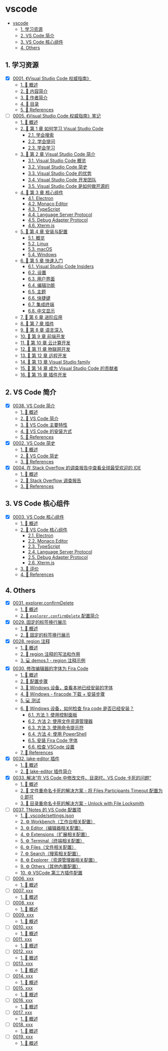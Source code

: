 # vscode

<!-- region:toc -->

- [vscode](#vscode)
  - [1. 学习资源](#1-学习资源)
  - [2. VS Code 简介](#2-vs-code-简介)
  - [3. VS Code 核心组件](#3-vs-code-核心组件)
  - [4. Others](#4-others)

<!-- endregion:toc -->

## 1. 学习资源

- [x] [0001. 《Visual Studio Code 权威指南》](https://github.com/Tdahuyou/TNotes.vscode/tree/main/notes/0001.%20%E3%80%8AVisual%20Studio%20Code%20%E6%9D%83%E5%A8%81%E6%8C%87%E5%8D%97%E3%80%8B/README.md)
  - [1. 📝 概述](https://github.com/Tdahuyou/TNotes.vscode/tree/main/notes/0001.%20%E3%80%8AVisual%20Studio%20Code%20%E6%9D%83%E5%A8%81%E6%8C%87%E5%8D%97%E3%80%8B/README.md#1--概述)
  - [2. 📒 内容简介](https://github.com/Tdahuyou/TNotes.vscode/tree/main/notes/0001.%20%E3%80%8AVisual%20Studio%20Code%20%E6%9D%83%E5%A8%81%E6%8C%87%E5%8D%97%E3%80%8B/README.md#2--内容简介)
  - [3. 📒 作者简介](https://github.com/Tdahuyou/TNotes.vscode/tree/main/notes/0001.%20%E3%80%8AVisual%20Studio%20Code%20%E6%9D%83%E5%A8%81%E6%8C%87%E5%8D%97%E3%80%8B/README.md#3--作者简介)
  - [4. 📒 目录](https://github.com/Tdahuyou/TNotes.vscode/tree/main/notes/0001.%20%E3%80%8AVisual%20Studio%20Code%20%E6%9D%83%E5%A8%81%E6%8C%87%E5%8D%97%E3%80%8B/README.md#4--目录)
  - [5. 🔗 References](https://github.com/Tdahuyou/TNotes.vscode/tree/main/notes/0001.%20%E3%80%8AVisual%20Studio%20Code%20%E6%9D%83%E5%A8%81%E6%8C%87%E5%8D%97%E3%80%8B/README.md#5--references)
- [ ] [0005. 《Visual Studio Code 权威指南》笔记](https://github.com/Tdahuyou/TNotes.vscode/tree/main/notes/0005.%20%E3%80%8AVisual%20Studio%20Code%20%E6%9D%83%E5%A8%81%E6%8C%87%E5%8D%97%E3%80%8B%E7%AC%94%E8%AE%B0/README.md)
  - [1. 📝 概述](https://github.com/Tdahuyou/TNotes.vscode/tree/main/notes/0005.%20%E3%80%8AVisual%20Studio%20Code%20%E6%9D%83%E5%A8%81%E6%8C%87%E5%8D%97%E3%80%8B%E7%AC%94%E8%AE%B0/README.md#1--概述)
  - [2. 📒 第 1 章 如何学习 Visual Studio Code](https://github.com/Tdahuyou/TNotes.vscode/tree/main/notes/0005.%20%E3%80%8AVisual%20Studio%20Code%20%E6%9D%83%E5%A8%81%E6%8C%87%E5%8D%97%E3%80%8B%E7%AC%94%E8%AE%B0/README.md#2--第-1-章-如何学习-visual-studio-code)
    - [2.1. 学会搜索](https://github.com/Tdahuyou/TNotes.vscode/tree/main/notes/0005.%20%E3%80%8AVisual%20Studio%20Code%20%E6%9D%83%E5%A8%81%E6%8C%87%E5%8D%97%E3%80%8B%E7%AC%94%E8%AE%B0/README.md#21-学会搜索)
    - [2.2. 学会提问](https://github.com/Tdahuyou/TNotes.vscode/tree/main/notes/0005.%20%E3%80%8AVisual%20Studio%20Code%20%E6%9D%83%E5%A8%81%E6%8C%87%E5%8D%97%E3%80%8B%E7%AC%94%E8%AE%B0/README.md#22-学会提问)
    - [2.3. 学会学习](https://github.com/Tdahuyou/TNotes.vscode/tree/main/notes/0005.%20%E3%80%8AVisual%20Studio%20Code%20%E6%9D%83%E5%A8%81%E6%8C%87%E5%8D%97%E3%80%8B%E7%AC%94%E8%AE%B0/README.md#23-学会学习)
  - [3. 📒 第 2 章 Visual Studio Code 简介](https://github.com/Tdahuyou/TNotes.vscode/tree/main/notes/0005.%20%E3%80%8AVisual%20Studio%20Code%20%E6%9D%83%E5%A8%81%E6%8C%87%E5%8D%97%E3%80%8B%E7%AC%94%E8%AE%B0/README.md#3--第-2-章-visual-studio-code-简介)
    - [3.1. Visual Studio Code 概览](https://github.com/Tdahuyou/TNotes.vscode/tree/main/notes/0005.%20%E3%80%8AVisual%20Studio%20Code%20%E6%9D%83%E5%A8%81%E6%8C%87%E5%8D%97%E3%80%8B%E7%AC%94%E8%AE%B0/README.md#31-visual-studio-code-概览)
    - [3.2. Visual Studio Code 简史](https://github.com/Tdahuyou/TNotes.vscode/tree/main/notes/0005.%20%E3%80%8AVisual%20Studio%20Code%20%E6%9D%83%E5%A8%81%E6%8C%87%E5%8D%97%E3%80%8B%E7%AC%94%E8%AE%B0/README.md#32-visual-studio-code-简史)
    - [3.3. Visual Studio Code 的优势](https://github.com/Tdahuyou/TNotes.vscode/tree/main/notes/0005.%20%E3%80%8AVisual%20Studio%20Code%20%E6%9D%83%E5%A8%81%E6%8C%87%E5%8D%97%E3%80%8B%E7%AC%94%E8%AE%B0/README.md#33-visual-studio-code-的优势)
    - [3.4. Visual Studio Code 开发团队](https://github.com/Tdahuyou/TNotes.vscode/tree/main/notes/0005.%20%E3%80%8AVisual%20Studio%20Code%20%E6%9D%83%E5%A8%81%E6%8C%87%E5%8D%97%E3%80%8B%E7%AC%94%E8%AE%B0/README.md#34-visual-studio-code-开发团队)
    - [3.5. Visual Studio Code 是如何做开源的](https://github.com/Tdahuyou/TNotes.vscode/tree/main/notes/0005.%20%E3%80%8AVisual%20Studio%20Code%20%E6%9D%83%E5%A8%81%E6%8C%87%E5%8D%97%E3%80%8B%E7%AC%94%E8%AE%B0/README.md#35-visual-studio-code-是如何做开源的)
  - [4. 📒 第 3 章 核心组件](https://github.com/Tdahuyou/TNotes.vscode/tree/main/notes/0005.%20%E3%80%8AVisual%20Studio%20Code%20%E6%9D%83%E5%A8%81%E6%8C%87%E5%8D%97%E3%80%8B%E7%AC%94%E8%AE%B0/README.md#4--第-3-章-核心组件)
    - [4.1. Electron](https://github.com/Tdahuyou/TNotes.vscode/tree/main/notes/0005.%20%E3%80%8AVisual%20Studio%20Code%20%E6%9D%83%E5%A8%81%E6%8C%87%E5%8D%97%E3%80%8B%E7%AC%94%E8%AE%B0/README.md#41-electron)
    - [4.2. Monaco Editor](https://github.com/Tdahuyou/TNotes.vscode/tree/main/notes/0005.%20%E3%80%8AVisual%20Studio%20Code%20%E6%9D%83%E5%A8%81%E6%8C%87%E5%8D%97%E3%80%8B%E7%AC%94%E8%AE%B0/README.md#42-monaco-editor)
    - [4.3. TypeScript](https://github.com/Tdahuyou/TNotes.vscode/tree/main/notes/0005.%20%E3%80%8AVisual%20Studio%20Code%20%E6%9D%83%E5%A8%81%E6%8C%87%E5%8D%97%E3%80%8B%E7%AC%94%E8%AE%B0/README.md#43-typescript)
    - [4.4. Language Server Protocol](https://github.com/Tdahuyou/TNotes.vscode/tree/main/notes/0005.%20%E3%80%8AVisual%20Studio%20Code%20%E6%9D%83%E5%A8%81%E6%8C%87%E5%8D%97%E3%80%8B%E7%AC%94%E8%AE%B0/README.md#44-language-server-protocol)
    - [4.5. Debug Adapter Protocol](https://github.com/Tdahuyou/TNotes.vscode/tree/main/notes/0005.%20%E3%80%8AVisual%20Studio%20Code%20%E6%9D%83%E5%A8%81%E6%8C%87%E5%8D%97%E3%80%8B%E7%AC%94%E8%AE%B0/README.md#45-debug-adapter-protocol)
    - [4.6. Xterm.js](https://github.com/Tdahuyou/TNotes.vscode/tree/main/notes/0005.%20%E3%80%8AVisual%20Studio%20Code%20%E6%9D%83%E5%A8%81%E6%8C%87%E5%8D%97%E3%80%8B%E7%AC%94%E8%AE%B0/README.md#46-xtermjs)
  - [5. 📒 第 4 章 安装与配置](https://github.com/Tdahuyou/TNotes.vscode/tree/main/notes/0005.%20%E3%80%8AVisual%20Studio%20Code%20%E6%9D%83%E5%A8%81%E6%8C%87%E5%8D%97%E3%80%8B%E7%AC%94%E8%AE%B0/README.md#5--第-4-章-安装与配置)
    - [5.1. 概览](https://github.com/Tdahuyou/TNotes.vscode/tree/main/notes/0005.%20%E3%80%8AVisual%20Studio%20Code%20%E6%9D%83%E5%A8%81%E6%8C%87%E5%8D%97%E3%80%8B%E7%AC%94%E8%AE%B0/README.md#51-概览)
    - [5.2. Linux](https://github.com/Tdahuyou/TNotes.vscode/tree/main/notes/0005.%20%E3%80%8AVisual%20Studio%20Code%20%E6%9D%83%E5%A8%81%E6%8C%87%E5%8D%97%E3%80%8B%E7%AC%94%E8%AE%B0/README.md#52-linux)
    - [5.3. macOS](https://github.com/Tdahuyou/TNotes.vscode/tree/main/notes/0005.%20%E3%80%8AVisual%20Studio%20Code%20%E6%9D%83%E5%A8%81%E6%8C%87%E5%8D%97%E3%80%8B%E7%AC%94%E8%AE%B0/README.md#53-macos)
    - [5.4. Windows](https://github.com/Tdahuyou/TNotes.vscode/tree/main/notes/0005.%20%E3%80%8AVisual%20Studio%20Code%20%E6%9D%83%E5%A8%81%E6%8C%87%E5%8D%97%E3%80%8B%E7%AC%94%E8%AE%B0/README.md#54-windows)
  - [6. 📒 第 5 章 快速入门](https://github.com/Tdahuyou/TNotes.vscode/tree/main/notes/0005.%20%E3%80%8AVisual%20Studio%20Code%20%E6%9D%83%E5%A8%81%E6%8C%87%E5%8D%97%E3%80%8B%E7%AC%94%E8%AE%B0/README.md#6--第-5-章-快速入门)
    - [6.1. Visual Studio Code Insiders](https://github.com/Tdahuyou/TNotes.vscode/tree/main/notes/0005.%20%E3%80%8AVisual%20Studio%20Code%20%E6%9D%83%E5%A8%81%E6%8C%87%E5%8D%97%E3%80%8B%E7%AC%94%E8%AE%B0/README.md#61-visual-studio-code-insiders)
    - [6.2. 设置](https://github.com/Tdahuyou/TNotes.vscode/tree/main/notes/0005.%20%E3%80%8AVisual%20Studio%20Code%20%E6%9D%83%E5%A8%81%E6%8C%87%E5%8D%97%E3%80%8B%E7%AC%94%E8%AE%B0/README.md#62-设置)
    - [6.3. 用户界面](https://github.com/Tdahuyou/TNotes.vscode/tree/main/notes/0005.%20%E3%80%8AVisual%20Studio%20Code%20%E6%9D%83%E5%A8%81%E6%8C%87%E5%8D%97%E3%80%8B%E7%AC%94%E8%AE%B0/README.md#63-用户界面)
    - [6.4. 编辑功能](https://github.com/Tdahuyou/TNotes.vscode/tree/main/notes/0005.%20%E3%80%8AVisual%20Studio%20Code%20%E6%9D%83%E5%A8%81%E6%8C%87%E5%8D%97%E3%80%8B%E7%AC%94%E8%AE%B0/README.md#64-编辑功能)
    - [6.5. 主题](https://github.com/Tdahuyou/TNotes.vscode/tree/main/notes/0005.%20%E3%80%8AVisual%20Studio%20Code%20%E6%9D%83%E5%A8%81%E6%8C%87%E5%8D%97%E3%80%8B%E7%AC%94%E8%AE%B0/README.md#65-主题)
    - [6.6. 快捷键](https://github.com/Tdahuyou/TNotes.vscode/tree/main/notes/0005.%20%E3%80%8AVisual%20Studio%20Code%20%E6%9D%83%E5%A8%81%E6%8C%87%E5%8D%97%E3%80%8B%E7%AC%94%E8%AE%B0/README.md#66-快捷键)
    - [6.7. 集成终端](https://github.com/Tdahuyou/TNotes.vscode/tree/main/notes/0005.%20%E3%80%8AVisual%20Studio%20Code%20%E6%9D%83%E5%A8%81%E6%8C%87%E5%8D%97%E3%80%8B%E7%AC%94%E8%AE%B0/README.md#67-集成终端)
    - [6.8. 中文显示](https://github.com/Tdahuyou/TNotes.vscode/tree/main/notes/0005.%20%E3%80%8AVisual%20Studio%20Code%20%E6%9D%83%E5%A8%81%E6%8C%87%E5%8D%97%E3%80%8B%E7%AC%94%E8%AE%B0/README.md#68-中文显示)
  - [7. 📒 第 6 章 进阶应用](https://github.com/Tdahuyou/TNotes.vscode/tree/main/notes/0005.%20%E3%80%8AVisual%20Studio%20Code%20%E6%9D%83%E5%A8%81%E6%8C%87%E5%8D%97%E3%80%8B%E7%AC%94%E8%AE%B0/README.md#7--第-6-章-进阶应用)
  - [8. 📒 第 7 章 插件](https://github.com/Tdahuyou/TNotes.vscode/tree/main/notes/0005.%20%E3%80%8AVisual%20Studio%20Code%20%E6%9D%83%E5%A8%81%E6%8C%87%E5%8D%97%E3%80%8B%E7%AC%94%E8%AE%B0/README.md#8--第-7-章-插件)
  - [9. 📒 第 8 章 语言深入](https://github.com/Tdahuyou/TNotes.vscode/tree/main/notes/0005.%20%E3%80%8AVisual%20Studio%20Code%20%E6%9D%83%E5%A8%81%E6%8C%87%E5%8D%97%E3%80%8B%E7%AC%94%E8%AE%B0/README.md#9--第-8-章-语言深入)
  - [10. 📒 第 9 章 前端开发](https://github.com/Tdahuyou/TNotes.vscode/tree/main/notes/0005.%20%E3%80%8AVisual%20Studio%20Code%20%E6%9D%83%E5%A8%81%E6%8C%87%E5%8D%97%E3%80%8B%E7%AC%94%E8%AE%B0/README.md#10--第-9-章-前端开发)
  - [11. 📒 第 10 章 云计算开发](https://github.com/Tdahuyou/TNotes.vscode/tree/main/notes/0005.%20%E3%80%8AVisual%20Studio%20Code%20%E6%9D%83%E5%A8%81%E6%8C%87%E5%8D%97%E3%80%8B%E7%AC%94%E8%AE%B0/README.md#11--第-10-章-云计算开发)
  - [12. 📒 第 11 章 物联网开发](https://github.com/Tdahuyou/TNotes.vscode/tree/main/notes/0005.%20%E3%80%8AVisual%20Studio%20Code%20%E6%9D%83%E5%A8%81%E6%8C%87%E5%8D%97%E3%80%8B%E7%AC%94%E8%AE%B0/README.md#12--第-11-章-物联网开发)
  - [13. 📒 第 12 章 远程开发](https://github.com/Tdahuyou/TNotes.vscode/tree/main/notes/0005.%20%E3%80%8AVisual%20Studio%20Code%20%E6%9D%83%E5%A8%81%E6%8C%87%E5%8D%97%E3%80%8B%E7%AC%94%E8%AE%B0/README.md#13--第-12-章-远程开发)
  - [14. 📒 第 13 章 Visual Studio family](https://github.com/Tdahuyou/TNotes.vscode/tree/main/notes/0005.%20%E3%80%8AVisual%20Studio%20Code%20%E6%9D%83%E5%A8%81%E6%8C%87%E5%8D%97%E3%80%8B%E7%AC%94%E8%AE%B0/README.md#14--第-13-章-visual-studio-family)
  - [15. 📒 第 14 章 成为 Visual Studio Code 的贡献者](https://github.com/Tdahuyou/TNotes.vscode/tree/main/notes/0005.%20%E3%80%8AVisual%20Studio%20Code%20%E6%9D%83%E5%A8%81%E6%8C%87%E5%8D%97%E3%80%8B%E7%AC%94%E8%AE%B0/README.md#15--第-14-章-成为-visual-studio-code-的贡献者)
  - [16. 📒 第 15 章 插件开发](https://github.com/Tdahuyou/TNotes.vscode/tree/main/notes/0005.%20%E3%80%8AVisual%20Studio%20Code%20%E6%9D%83%E5%A8%81%E6%8C%87%E5%8D%97%E3%80%8B%E7%AC%94%E8%AE%B0/README.md#16--第-15-章-插件开发)

## 2. VS Code 简介

- [x] [0038. VS Code 简介](https://github.com/Tdahuyou/TNotes.vscode/tree/main/notes/0038.%20VS%20Code%20%E7%AE%80%E4%BB%8B/README.md)
  - [1. 📝 概述](https://github.com/Tdahuyou/TNotes.vscode/tree/main/notes/0038.%20VS%20Code%20%E7%AE%80%E4%BB%8B/README.md#1--概述)
  - [2. 📒 VS Code 简介](https://github.com/Tdahuyou/TNotes.vscode/tree/main/notes/0038.%20VS%20Code%20%E7%AE%80%E4%BB%8B/README.md#2--vs-code-简介)
  - [3. 📒 VS Code 主要特性](https://github.com/Tdahuyou/TNotes.vscode/tree/main/notes/0038.%20VS%20Code%20%E7%AE%80%E4%BB%8B/README.md#3--vs-code-主要特性)
  - [4. 📒 VS Code 的安装方式](https://github.com/Tdahuyou/TNotes.vscode/tree/main/notes/0038.%20VS%20Code%20%E7%AE%80%E4%BB%8B/README.md#4--vs-code-的安装方式)
  - [5. 🔗 References](https://github.com/Tdahuyou/TNotes.vscode/tree/main/notes/0038.%20VS%20Code%20%E7%AE%80%E4%BB%8B/README.md#5--references)
- [x] [0002. VS Code 简史](https://github.com/Tdahuyou/TNotes.vscode/tree/main/notes/0002.%20VS%20Code%20%E7%AE%80%E5%8F%B2/README.md)
  - [1. 📝 概述](https://github.com/Tdahuyou/TNotes.vscode/tree/main/notes/0002.%20VS%20Code%20%E7%AE%80%E5%8F%B2/README.md#1--概述)
  - [2. 📒 VS Code 简史](https://github.com/Tdahuyou/TNotes.vscode/tree/main/notes/0002.%20VS%20Code%20%E7%AE%80%E5%8F%B2/README.md#2--vs-code-简史)
  - [3. 🔗 References](https://github.com/Tdahuyou/TNotes.vscode/tree/main/notes/0002.%20VS%20Code%20%E7%AE%80%E5%8F%B2/README.md#3--references)
- [x] [0004. 在 Stack Overflow 的调查报告中查看全球最受欢迎的 IDE](https://github.com/Tdahuyou/TNotes.vscode/tree/main/notes/0004.%20%E5%9C%A8%20Stack%20Overflow%20%E7%9A%84%E8%B0%83%E6%9F%A5%E6%8A%A5%E5%91%8A%E4%B8%AD%E6%9F%A5%E7%9C%8B%E5%85%A8%E7%90%83%E6%9C%80%E5%8F%97%E6%AC%A2%E8%BF%8E%E7%9A%84%20IDE/README.md)
  - [1. 📝 概述](https://github.com/Tdahuyou/TNotes.vscode/tree/main/notes/0004.%20%E5%9C%A8%20Stack%20Overflow%20%E7%9A%84%E8%B0%83%E6%9F%A5%E6%8A%A5%E5%91%8A%E4%B8%AD%E6%9F%A5%E7%9C%8B%E5%85%A8%E7%90%83%E6%9C%80%E5%8F%97%E6%AC%A2%E8%BF%8E%E7%9A%84%20IDE/README.md#1--概述)
  - [2. 📒 Stack Overflow 调查报告](https://github.com/Tdahuyou/TNotes.vscode/tree/main/notes/0004.%20%E5%9C%A8%20Stack%20Overflow%20%E7%9A%84%E8%B0%83%E6%9F%A5%E6%8A%A5%E5%91%8A%E4%B8%AD%E6%9F%A5%E7%9C%8B%E5%85%A8%E7%90%83%E6%9C%80%E5%8F%97%E6%AC%A2%E8%BF%8E%E7%9A%84%20IDE/README.md#2--stack-overflow-调查报告)
  - [3. 🔗 References](https://github.com/Tdahuyou/TNotes.vscode/tree/main/notes/0004.%20%E5%9C%A8%20Stack%20Overflow%20%E7%9A%84%E8%B0%83%E6%9F%A5%E6%8A%A5%E5%91%8A%E4%B8%AD%E6%9F%A5%E7%9C%8B%E5%85%A8%E7%90%83%E6%9C%80%E5%8F%97%E6%AC%A2%E8%BF%8E%E7%9A%84%20IDE/README.md#3--references)

## 3. VS Code 核心组件

- [x] [0003. VS Code 核心组件](https://github.com/Tdahuyou/TNotes.vscode/tree/main/notes/0003.%20VS%20Code%20%E6%A0%B8%E5%BF%83%E7%BB%84%E4%BB%B6/README.md)
  - [1. 📝 概述](https://github.com/Tdahuyou/TNotes.vscode/tree/main/notes/0003.%20VS%20Code%20%E6%A0%B8%E5%BF%83%E7%BB%84%E4%BB%B6/README.md#1--概述)
  - [2. 📒 VS Code 核心组件](https://github.com/Tdahuyou/TNotes.vscode/tree/main/notes/0003.%20VS%20Code%20%E6%A0%B8%E5%BF%83%E7%BB%84%E4%BB%B6/README.md#2--vs-code-核心组件)
    - [2.1. Electron](https://github.com/Tdahuyou/TNotes.vscode/tree/main/notes/0003.%20VS%20Code%20%E6%A0%B8%E5%BF%83%E7%BB%84%E4%BB%B6/README.md#21-electron)
    - [2.2. Monaco Editor](https://github.com/Tdahuyou/TNotes.vscode/tree/main/notes/0003.%20VS%20Code%20%E6%A0%B8%E5%BF%83%E7%BB%84%E4%BB%B6/README.md#22-monaco-editor)
    - [2.3. TypeScript](https://github.com/Tdahuyou/TNotes.vscode/tree/main/notes/0003.%20VS%20Code%20%E6%A0%B8%E5%BF%83%E7%BB%84%E4%BB%B6/README.md#23-typescript)
    - [2.4. Language Server Protocol](https://github.com/Tdahuyou/TNotes.vscode/tree/main/notes/0003.%20VS%20Code%20%E6%A0%B8%E5%BF%83%E7%BB%84%E4%BB%B6/README.md#24-language-server-protocol)
    - [2.5. Debug Adapter Protocol](https://github.com/Tdahuyou/TNotes.vscode/tree/main/notes/0003.%20VS%20Code%20%E6%A0%B8%E5%BF%83%E7%BB%84%E4%BB%B6/README.md#25-debug-adapter-protocol)
    - [2.6. Xterm.js](https://github.com/Tdahuyou/TNotes.vscode/tree/main/notes/0003.%20VS%20Code%20%E6%A0%B8%E5%BF%83%E7%BB%84%E4%BB%B6/README.md#26-xtermjs)
  - [3. 🫧 评价](https://github.com/Tdahuyou/TNotes.vscode/tree/main/notes/0003.%20VS%20Code%20%E6%A0%B8%E5%BF%83%E7%BB%84%E4%BB%B6/README.md#3--评价)
  - [4. 🔗 References](https://github.com/Tdahuyou/TNotes.vscode/tree/main/notes/0003.%20VS%20Code%20%E6%A0%B8%E5%BF%83%E7%BB%84%E4%BB%B6/README.md#4--references)

## 4. Others

- [x] [0031. explorer.confirmDelete](https://github.com/Tdahuyou/TNotes.vscode/tree/main/notes/0031.%20explorer.confirmDelete/README.md)
  - [1. 📝 概述](https://github.com/Tdahuyou/TNotes.vscode/tree/main/notes/0031.%20explorer.confirmDelete/README.md#1--概述)
  - [2. 📒 `explorer.confirmDelete` 配置简介](https://github.com/Tdahuyou/TNotes.vscode/tree/main/notes/0031.%20explorer.confirmDelete/README.md#2--explorerconfirmdelete-配置简介)
- [x] [0029. 固定的标签换行展示](https://github.com/Tdahuyou/TNotes.vscode/tree/main/notes/0029.%20%E5%9B%BA%E5%AE%9A%E7%9A%84%E6%A0%87%E7%AD%BE%E6%8D%A2%E8%A1%8C%E5%B1%95%E7%A4%BA/README.md)
  - [1. 📝 概述](https://github.com/Tdahuyou/TNotes.vscode/tree/main/notes/0029.%20%E5%9B%BA%E5%AE%9A%E7%9A%84%E6%A0%87%E7%AD%BE%E6%8D%A2%E8%A1%8C%E5%B1%95%E7%A4%BA/README.md#1--概述)
  - [2. 📒 固定的标签换行展示](https://github.com/Tdahuyou/TNotes.vscode/tree/main/notes/0029.%20%E5%9B%BA%E5%AE%9A%E7%9A%84%E6%A0%87%E7%AD%BE%E6%8D%A2%E8%A1%8C%E5%B1%95%E7%A4%BA/README.md#2--固定的标签换行展示)
- [x] [0028. region 注释](https://github.com/Tdahuyou/TNotes.vscode/tree/main/notes/0028.%20region%20%E6%B3%A8%E9%87%8A/README.md)
  - [1. 📝 概述](https://github.com/Tdahuyou/TNotes.vscode/tree/main/notes/0028.%20region%20%E6%B3%A8%E9%87%8A/README.md#1--概述)
  - [2. 📒 region 注释的写法和作用](https://github.com/Tdahuyou/TNotes.vscode/tree/main/notes/0028.%20region%20%E6%B3%A8%E9%87%8A/README.md#2--region-注释的写法和作用)
  - [3. 💻 demos.1 - region 注释示例](https://github.com/Tdahuyou/TNotes.vscode/tree/main/notes/0028.%20region%20%E6%B3%A8%E9%87%8A/README.md#3--demos1---region-注释示例)
- [x] [0030. 修改编辑器的字体为 Fira Code](https://github.com/Tdahuyou/TNotes.vscode/tree/main/notes/0030.%20%E4%BF%AE%E6%94%B9%E7%BC%96%E8%BE%91%E5%99%A8%E7%9A%84%E5%AD%97%E4%BD%93%E4%B8%BA%20Fira%20Code/README.md)
  - [1. 📝 概述](https://github.com/Tdahuyou/TNotes.vscode/tree/main/notes/0030.%20%E4%BF%AE%E6%94%B9%E7%BC%96%E8%BE%91%E5%99%A8%E7%9A%84%E5%AD%97%E4%BD%93%E4%B8%BA%20Fira%20Code/README.md#1--概述)
  - [2. 📒 配置步骤](https://github.com/Tdahuyou/TNotes.vscode/tree/main/notes/0030.%20%E4%BF%AE%E6%94%B9%E7%BC%96%E8%BE%91%E5%99%A8%E7%9A%84%E5%AD%97%E4%BD%93%E4%B8%BA%20Fira%20Code/README.md#2--配置步骤)
  - [3. 📒 Windows 设备，查看本地已经安装的字体](https://github.com/Tdahuyou/TNotes.vscode/tree/main/notes/0030.%20%E4%BF%AE%E6%94%B9%E7%BC%96%E8%BE%91%E5%99%A8%E7%9A%84%E5%AD%97%E4%BD%93%E4%B8%BA%20Fira%20Code/README.md#3--windows-设备查看本地已经安装的字体)
  - [4. 📒 Windows - firacode 下载 + 安装步骤](https://github.com/Tdahuyou/TNotes.vscode/tree/main/notes/0030.%20%E4%BF%AE%E6%94%B9%E7%BC%96%E8%BE%91%E5%99%A8%E7%9A%84%E5%AD%97%E4%BD%93%E4%B8%BA%20Fira%20Code/README.md#4--windows---firacode-下载--安装步骤)
  - [5. 💻 测试](https://github.com/Tdahuyou/TNotes.vscode/tree/main/notes/0030.%20%E4%BF%AE%E6%94%B9%E7%BC%96%E8%BE%91%E5%99%A8%E7%9A%84%E5%AD%97%E4%BD%93%E4%B8%BA%20Fira%20Code/README.md#5--测试)
  - [6. 🤖 Windows 设备，如何检查 fira code 是否已经安装？](https://github.com/Tdahuyou/TNotes.vscode/tree/main/notes/0030.%20%E4%BF%AE%E6%94%B9%E7%BC%96%E8%BE%91%E5%99%A8%E7%9A%84%E5%AD%97%E4%BD%93%E4%B8%BA%20Fira%20Code/README.md#6--windows-设备如何检查-fira-code-是否已经安装)
    - [6.1. 方法 1: 使用控制面板](https://github.com/Tdahuyou/TNotes.vscode/tree/main/notes/0030.%20%E4%BF%AE%E6%94%B9%E7%BC%96%E8%BE%91%E5%99%A8%E7%9A%84%E5%AD%97%E4%BD%93%E4%B8%BA%20Fira%20Code/README.md#61-方法-1-使用控制面板)
    - [6.2. 方法 2: 使用文件资源管理器](https://github.com/Tdahuyou/TNotes.vscode/tree/main/notes/0030.%20%E4%BF%AE%E6%94%B9%E7%BC%96%E8%BE%91%E5%99%A8%E7%9A%84%E5%AD%97%E4%BD%93%E4%B8%BA%20Fira%20Code/README.md#62-方法-2-使用文件资源管理器)
    - [6.3. 方法 3: 使用命令提示符](https://github.com/Tdahuyou/TNotes.vscode/tree/main/notes/0030.%20%E4%BF%AE%E6%94%B9%E7%BC%96%E8%BE%91%E5%99%A8%E7%9A%84%E5%AD%97%E4%BD%93%E4%B8%BA%20Fira%20Code/README.md#63-方法-3-使用命令提示符)
    - [6.4. 方法 4: 使用 PowerShell](https://github.com/Tdahuyou/TNotes.vscode/tree/main/notes/0030.%20%E4%BF%AE%E6%94%B9%E7%BC%96%E8%BE%91%E5%99%A8%E7%9A%84%E5%AD%97%E4%BD%93%E4%B8%BA%20Fira%20Code/README.md#64-方法-4-使用-powershell)
    - [6.5. 安装 Fira Code 字体](https://github.com/Tdahuyou/TNotes.vscode/tree/main/notes/0030.%20%E4%BF%AE%E6%94%B9%E7%BC%96%E8%BE%91%E5%99%A8%E7%9A%84%E5%AD%97%E4%BD%93%E4%B8%BA%20Fira%20Code/README.md#65-安装-fira-code-字体)
    - [6.6. 检查 VSCode 设置](https://github.com/Tdahuyou/TNotes.vscode/tree/main/notes/0030.%20%E4%BF%AE%E6%94%B9%E7%BC%96%E8%BE%91%E5%99%A8%E7%9A%84%E5%AD%97%E4%BD%93%E4%B8%BA%20Fira%20Code/README.md#66-检查-vscode-设置)
  - [7. 🔗 References](https://github.com/Tdahuyou/TNotes.vscode/tree/main/notes/0030.%20%E4%BF%AE%E6%94%B9%E7%BC%96%E8%BE%91%E5%99%A8%E7%9A%84%E5%AD%97%E4%BD%93%E4%B8%BA%20Fira%20Code/README.md#7--references)
- [x] [0032. lake-editor 插件](https://github.com/Tdahuyou/TNotes.vscode/tree/main/notes/0032.%20lake-editor%20%E6%8F%92%E4%BB%B6/README.md)
  - [1. 📝 概述](https://github.com/Tdahuyou/TNotes.vscode/tree/main/notes/0032.%20lake-editor%20%E6%8F%92%E4%BB%B6/README.md#1--概述)
  - [2. 📒 lake-editor 插件简介](https://github.com/Tdahuyou/TNotes.vscode/tree/main/notes/0032.%20lake-editor%20%E6%8F%92%E4%BB%B6/README.md#2--lake-editor-插件简介)
- [x] [0033. 解决“在 VS Code 中修改文件、目录时，VS Code 卡死的问题”](https://github.com/Tdahuyou/TNotes.vscode/tree/main/notes/0033.%20%E8%A7%A3%E5%86%B3%E2%80%9C%E5%9C%A8%20VS%20Code%20%E4%B8%AD%E4%BF%AE%E6%94%B9%E6%96%87%E4%BB%B6%E3%80%81%E7%9B%AE%E5%BD%95%E6%97%B6%EF%BC%8CVS%20Code%20%E5%8D%A1%E6%AD%BB%E7%9A%84%E9%97%AE%E9%A2%98%E2%80%9D/README.md)
  - [1. 📝 概述](https://github.com/Tdahuyou/TNotes.vscode/tree/main/notes/0033.%20%E8%A7%A3%E5%86%B3%E2%80%9C%E5%9C%A8%20VS%20Code%20%E4%B8%AD%E4%BF%AE%E6%94%B9%E6%96%87%E4%BB%B6%E3%80%81%E7%9B%AE%E5%BD%95%E6%97%B6%EF%BC%8CVS%20Code%20%E5%8D%A1%E6%AD%BB%E7%9A%84%E9%97%AE%E9%A2%98%E2%80%9D/README.md#1--概述)
  - [2. 📒 文件重命名卡死的解决方案 - 将 Files Participants Timeout 配置为 0 即可](https://github.com/Tdahuyou/TNotes.vscode/tree/main/notes/0033.%20%E8%A7%A3%E5%86%B3%E2%80%9C%E5%9C%A8%20VS%20Code%20%E4%B8%AD%E4%BF%AE%E6%94%B9%E6%96%87%E4%BB%B6%E3%80%81%E7%9B%AE%E5%BD%95%E6%97%B6%EF%BC%8CVS%20Code%20%E5%8D%A1%E6%AD%BB%E7%9A%84%E9%97%AE%E9%A2%98%E2%80%9D/README.md#2--文件重命名卡死的解决方案---将-files-participants-timeout-配置为-0-即可)
  - [3. 📒 目录重命名卡死的解决方案 - Unlock with File Locksmith](https://github.com/Tdahuyou/TNotes.vscode/tree/main/notes/0033.%20%E8%A7%A3%E5%86%B3%E2%80%9C%E5%9C%A8%20VS%20Code%20%E4%B8%AD%E4%BF%AE%E6%94%B9%E6%96%87%E4%BB%B6%E3%80%81%E7%9B%AE%E5%BD%95%E6%97%B6%EF%BC%8CVS%20Code%20%E5%8D%A1%E6%AD%BB%E7%9A%84%E9%97%AE%E9%A2%98%E2%80%9D/README.md#3--目录重命名卡死的解决方案---unlock-with-file-locksmith)
- [ ] [0037. TNotes 的 VS Code 配置项](https://github.com/Tdahuyou/TNotes.vscode/tree/main/notes/0037.%20TNotes%20%E7%9A%84%20VS%20Code%20%E9%85%8D%E7%BD%AE%E9%A1%B9/README.md)
  - [1. 📂 .vscode/settings.json](https://github.com/Tdahuyou/TNotes.vscode/tree/main/notes/0037.%20TNotes%20%E7%9A%84%20VS%20Code%20%E9%85%8D%E7%BD%AE%E9%A1%B9/README.md#1--vscodesettingsjson)
  - [2. ⚙️ Workbench（工作台相关配置）](https://github.com/Tdahuyou/TNotes.vscode/tree/main/notes/0037.%20TNotes%20%E7%9A%84%20VS%20Code%20%E9%85%8D%E7%BD%AE%E9%A1%B9/README.md#2-️-workbench工作台相关配置)
  - [3. ⚙️ Editor（编辑器相关配置）](https://github.com/Tdahuyou/TNotes.vscode/tree/main/notes/0037.%20TNotes%20%E7%9A%84%20VS%20Code%20%E9%85%8D%E7%BD%AE%E9%A1%B9/README.md#3-️-editor编辑器相关配置)
  - [4. ⚙️ Extensions（扩展相关配置）](https://github.com/Tdahuyou/TNotes.vscode/tree/main/notes/0037.%20TNotes%20%E7%9A%84%20VS%20Code%20%E9%85%8D%E7%BD%AE%E9%A1%B9/README.md#4-️-extensions扩展相关配置)
  - [5. ⚙️ Terminal（终端相关配置）](https://github.com/Tdahuyou/TNotes.vscode/tree/main/notes/0037.%20TNotes%20%E7%9A%84%20VS%20Code%20%E9%85%8D%E7%BD%AE%E9%A1%B9/README.md#5-️-terminal终端相关配置)
  - [6. ⚙️ Files（文件相关配置）](https://github.com/Tdahuyou/TNotes.vscode/tree/main/notes/0037.%20TNotes%20%E7%9A%84%20VS%20Code%20%E9%85%8D%E7%BD%AE%E9%A1%B9/README.md#6-️-files文件相关配置)
  - [7. ⚙️ Search（搜索相关配置）](https://github.com/Tdahuyou/TNotes.vscode/tree/main/notes/0037.%20TNotes%20%E7%9A%84%20VS%20Code%20%E9%85%8D%E7%BD%AE%E9%A1%B9/README.md#7-️-search搜索相关配置)
  - [8. ⚙️ Explorer（资源管理器相关配置）](https://github.com/Tdahuyou/TNotes.vscode/tree/main/notes/0037.%20TNotes%20%E7%9A%84%20VS%20Code%20%E9%85%8D%E7%BD%AE%E9%A1%B9/README.md#8-️-explorer资源管理器相关配置)
  - [9. ⚙️ Others（其他内置配置）](https://github.com/Tdahuyou/TNotes.vscode/tree/main/notes/0037.%20TNotes%20%E7%9A%84%20VS%20Code%20%E9%85%8D%E7%BD%AE%E9%A1%B9/README.md#9-️-others其他内置配置)
  - [10. ⚙️ VSCode 第三方插件配置](https://github.com/Tdahuyou/TNotes.vscode/tree/main/notes/0037.%20TNotes%20%E7%9A%84%20VS%20Code%20%E9%85%8D%E7%BD%AE%E9%A1%B9/README.md#10-️-vscode-第三方插件配置)
- [ ] [0006. xxx](https://github.com/Tdahuyou/TNotes.vscode/tree/main/notes/0006.%20xxx/README.md)
  - [1. 📝 概述](https://github.com/Tdahuyou/TNotes.vscode/tree/main/notes/0006.%20xxx/README.md#1--概述)
- [ ] [0007. xxx](https://github.com/Tdahuyou/TNotes.vscode/tree/main/notes/0007.%20xxx/README.md)
  - [1. 📝 概述](https://github.com/Tdahuyou/TNotes.vscode/tree/main/notes/0007.%20xxx/README.md#1--概述)
- [ ] [0008. xxx](https://github.com/Tdahuyou/TNotes.vscode/tree/main/notes/0008.%20xxx/README.md)
  - [1. 📝 概述](https://github.com/Tdahuyou/TNotes.vscode/tree/main/notes/0008.%20xxx/README.md#1--概述)
- [ ] [0009. xxx](https://github.com/Tdahuyou/TNotes.vscode/tree/main/notes/0009.%20xxx/README.md)
  - [1. 📝 概述](https://github.com/Tdahuyou/TNotes.vscode/tree/main/notes/0009.%20xxx/README.md#1--概述)
- [ ] [0010. xxx](https://github.com/Tdahuyou/TNotes.vscode/tree/main/notes/0010.%20xxx/README.md)
  - [1. 📝 概述](https://github.com/Tdahuyou/TNotes.vscode/tree/main/notes/0010.%20xxx/README.md#1--概述)
- [ ] [0011. xxx](https://github.com/Tdahuyou/TNotes.vscode/tree/main/notes/0011.%20xxx/README.md)
  - [1. 📝 概述](https://github.com/Tdahuyou/TNotes.vscode/tree/main/notes/0011.%20xxx/README.md#1--概述)
- [ ] [0012. xxx](https://github.com/Tdahuyou/TNotes.vscode/tree/main/notes/0012.%20xxx/README.md)
  - [1. 📝 概述](https://github.com/Tdahuyou/TNotes.vscode/tree/main/notes/0012.%20xxx/README.md#1--概述)
- [ ] [0013. xxx](https://github.com/Tdahuyou/TNotes.vscode/tree/main/notes/0013.%20xxx/README.md)
  - [1. 📝 概述](https://github.com/Tdahuyou/TNotes.vscode/tree/main/notes/0013.%20xxx/README.md#1--概述)
- [ ] [0014. xxx](https://github.com/Tdahuyou/TNotes.vscode/tree/main/notes/0014.%20xxx/README.md)
  - [1. 📝 概述](https://github.com/Tdahuyou/TNotes.vscode/tree/main/notes/0014.%20xxx/README.md#1--概述)
- [ ] [0015. xxx](https://github.com/Tdahuyou/TNotes.vscode/tree/main/notes/0015.%20xxx/README.md)
  - [1. 📝 概述](https://github.com/Tdahuyou/TNotes.vscode/tree/main/notes/0015.%20xxx/README.md#1--概述)
- [ ] [0016. xxx](https://github.com/Tdahuyou/TNotes.vscode/tree/main/notes/0016.%20xxx/README.md)
  - [1. 📝 概述](https://github.com/Tdahuyou/TNotes.vscode/tree/main/notes/0016.%20xxx/README.md#1--概述)
- [ ] [0017. xxx](https://github.com/Tdahuyou/TNotes.vscode/tree/main/notes/0017.%20xxx/README.md)
  - [1. 📝 概述](https://github.com/Tdahuyou/TNotes.vscode/tree/main/notes/0017.%20xxx/README.md#1--概述)
- [ ] [0018. xxx](https://github.com/Tdahuyou/TNotes.vscode/tree/main/notes/0018.%20xxx/README.md)
  - [1. 📝 概述](https://github.com/Tdahuyou/TNotes.vscode/tree/main/notes/0018.%20xxx/README.md#1--概述)
- [ ] [0019. xxx](https://github.com/Tdahuyou/TNotes.vscode/tree/main/notes/0019.%20xxx/README.md)
  - [1. 📝 概述](https://github.com/Tdahuyou/TNotes.vscode/tree/main/notes/0019.%20xxx/README.md#1--概述)
